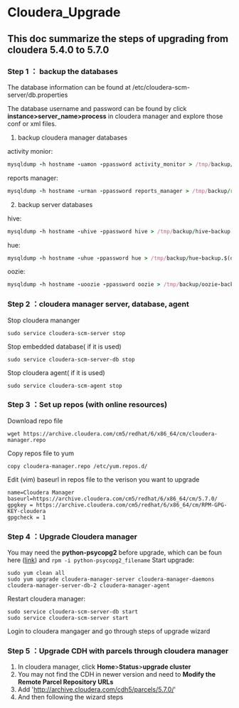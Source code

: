# Cloudera_Upgrade

## This doc summarize the steps of upgrading from cloudera 5.4.0 to 5.7.0

### Step 1 ： backup the databases
The database information can be found at /etc/cloudera-scm-server/db.properties

The database username and password can be found by click __instance__**>**__server_name__**>**__process__ in cloudera manager and explore those conf or xml files.
1. backup cloudera manager databases

activity monior:
```ruby  
mysqldump -h hostname -uamon -ppassword activity_monitor > /tmp/backup/amon-backup.$(date +%Y%m%d).sql
```
reports manager:
```ruby
mysqldump -h hostname -urman -ppassword reports_manager > /tmp/backup/rman-backup.$(date +%Y%m%d).sql
```
2. backup server databases

hive:
```ruby  
mysqldump -h hostname -uhive -ppassword hive > /tmp/backup/hive-backup.$(date +%Y%m%d).sql
```  
hue:
```ruby  
mysqldump -h hostname -uhue -ppassword hue > /tmp/backup/hue-backup.$(date +%Y%m%d).sql
```  
oozie:
```ruby  
mysqldump -h hostname -uoozie -ppassword oozie > /tmp/backup/oozie-backup.$(date +%Y%m%d).sql
```  
### Step 2 ：cloudera manager server, database, agent
Stop cloudera mananger
``` 
sudo service cloudera-scm-server stop
```  
Stop embedded database( if it is used)
``` 
sudo service cloudera-scm-server-db stop
``` 
Stop cloudera agent( if it is used)
``` 
sudo service cloudera-scm-agent stop
``` 
### Step 3 ：Set up repos (with online resources)
Download repo file
``` 
wget https://archive.cloudera.com/cm5/redhat/6/x86_64/cm/cloudera-manager.repo
``` 
Copy repos file to yum
``` 
copy cloudera-manager.repo /etc/yum.repos.d/
``` 
Edit (vim) baseurl in repos file to the verison you want to upgrade
``` 
name=Cloudera Manager
baseurl=https://archive.cloudera.com/cm5/redhat/6/x86_64/cm/5.7.0/
gpgkey = https://archive.cloudera.com/cm5/redhat/6/x86_64/cm/RPM-GPG-KEY-cloudera
gpgcheck = 1
``` 
### Step 4 ：Upgrade Cloudera manager
You may need the __python-psycopg2__ before upgrade, which can be foun here ([link](http://yum.oracle.com/repo/OracleLinux/OL6/8/base/x86_64/index.html)) and `rpm -i python-psycopg2_filename` 
Start upgrade:
``` 
sudo yum clean all
sudo yum upgrade cloudera-manager-server cloudera-manager-daemons cloudera-manager-server-db-2 cloudera-manager-agent
``` 
Restart cloudera manager:
```
sudo service cloudera-scm-server-db start
sudo service cloudera-scm-server start
```

Login to cloudera mangager and go through steps of upgrade wizard

### Step 5 ：Upgrade CDH with parcels through cloudera manager

1. In cloudera manager, click __Home__>__Status__>__upgrade cluster__
2. You may not find the CDH in newer version and  need to __Modify the Remote Parcel Repository URLs__
3. Add 'http://archive.cloudera.com/cdh5/parcels/5.7.0/'
4. And then following the wizard steps





